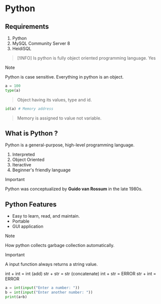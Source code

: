 # Python

## Requirements
1. Python
2. MySQL Community Server 8
3. HeidiSQL

> [!INFO]
> Is python is fully object oriented programming language.
> Yes

> [!NOTE]
> Python is case sensitive.
> Everything in python is an object.

```python
a = 100
type(a)
```
> Object having its values, type and id.

```python
id(a) # Memory address
```
> Memory is assigned to value not variable.

## What is Python ?

Python is a general-purpose, high-level programming language.

1. Interpreted
2. Object Oriented
3. Iteractive
4. Beginner's friendly language

> [!IMPORTANT]
> Python was conceptualized by **Guido van Rossum** in the late 1980s.

## Python Features 

- Easy to learn, read, and maintain.
- Portable
- GUI application

> [!NOTE]
> How python collects garbage collection automatically.

> [!IMPORTANT]
> A input function always returns a string value.

int + int = int (add)
str + str = str (concatenate)
int + str = ERROR
str + int = ERROR

```python
a = int(input("Enter a number: "))
b = int(input("Enter another number: "))
print(a+b)
```